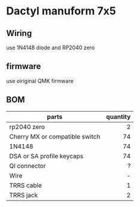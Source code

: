 # Dactyl manuform 7x5 
## Wiring
use 1N4148 diode and RP2040 zero 
## firmware
use oiriginal QMK firmware

## BOM
|parts|quantity|
|----|---:|
|rp2040 zero|2|
|Cherry MX or compatible switch|74|
|1N4148|74|
|DSA or SA profile keycaps|74|
|QI connector|?|
|Wire|-|
|TRRS cable|1|
|TRRS jack|2|


